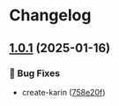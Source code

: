 # Changelog

## [1.0.1](https://github.com/KarinJS/Karin/compare/cli-v1.0.0...cli-v1.0.1) (2025-01-16)


### 🐛 Bug Fixes

* create-karin ([758e20f](https://github.com/KarinJS/Karin/commit/758e20f2d824d23a998fe85c02883e1db53148f9))
